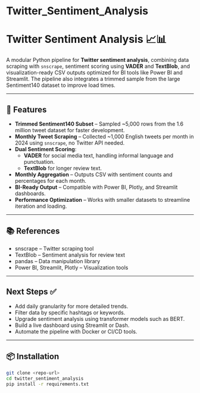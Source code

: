 # Twitter_Sentiment_Analysis

# Twitter Sentiment Analysis 📈📊

A modular Python pipeline for **Twitter sentiment analysis**, combining data scraping with `snscrape`, sentiment scoring using **VADER** and **TextBlob**, and visualization-ready CSV outputs optimized for BI tools like Power BI and Streamlit. The pipeline also integrates a trimmed sample from the large Sentiment140 dataset to improve load times.

---

## 🚀 Features

- **Trimmed Sentiment140 Subset** – Sampled ~5,000 rows from the 1.6 million tweet dataset for faster development.
- **Monthly Tweet Scraping** – Collected ~1,000 English tweets per month in 2024 using `snscrape`, no Twitter API needed.
- **Dual Sentiment Scoring**:
  - **VADER** for social media text, handling informal language and punctuation.
  - **TextBlob** for longer review text.
- **Monthly Aggregation** – Outputs CSV with sentiment counts and percentages for each month.
- **BI-Ready Output** – Compatible with Power BI, Plotly, and Streamlit dashboards.
- **Performance Optimization** – Works with smaller datasets to streamline iteration and loading.

---

## 📚 References

- snscrape – Twitter scraping tool 
- TextBlob – Sentiment analysis for review text
- pandas – Data manipulation library
- Power BI, Streamlit, Plotly – Visualization tools

--- 

##  Next Steps ✅ 

- Add daily granularity for more detailed trends.
- Filter data by specific hashtags or keywords.
- Upgrade sentiment analysis using transformer models such as BERT.
- Build a live dashboard using Streamlit or Dash.
- Automate the pipeline with Docker or CI/CD tools.

---

## 📦 Installation

```bash
git clone <repo-url>
cd twitter_sentiment_analysis
pip install -r requirements.txt


